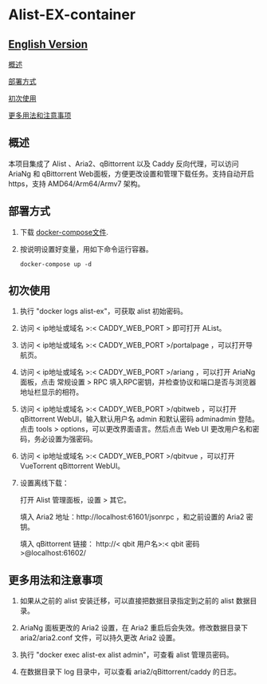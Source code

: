 # Alist-EX-container

## [English Version](README_en.md)


[概述](#概述)

[部署方式](#部署方式)

[初次使用](#初次使用)  

[更多用法和注意事项](#更多用法和注意事项)  


## 概述

本项目集成了 Alist 、Aria2、qBittorrent 以及 Caddy 反向代理，可以访问 AriaNg 和 qBittorrent Web面板，方便更改设置和管理下载任务。支持自动开启 https，支持 AMD64/Arm64/Armv7 架构。


## 部署方式

 1. 下载 [docker-compose文件](https://github.com/wy580477/Alist-EX-container/blob/main/docker-compose.yml). 

 2. 按说明设置好变量，用如下命令运行容器。

        docker-compose up -d


## 初次使用

1. 执行 "docker logs alist-ex"，可获取 alist 初始密码。
2. 访问 < ip地址或域名 >:< CADDY_WEB_PORT > 即可打开 AList。
3. 访问 < ip地址或域名 >:< CADDY_WEB_PORT >/portalpage ，可以打开导航页。
4. 访问 < ip地址或域名 >:< CADDY_WEB_PORT >/ariang ，可以打开 AriaNg 面板，点击 常规设置 > RPC 填入RPC密钥，并检查协议和端口是否与浏览器地址栏显示的相符。
5. 访问 < ip地址或域名 >:< CADDY_WEB_PORT >/qbitweb ，可以打开 qBittorrent WebUI，输入默认用户名 admin 和默认密码 adminadmin 登陆。点击 tools > options，可以更改界面语言。然后点击 Web UI 更改用户名和密码，务必设置为强密码。
6. 访问 < ip地址或域名 >:< CADDY_WEB_PORT >/qbitvue ，可以打开 VueTorrent qBittorrent WebUI。
7. 设置离线下载：

   打开 Alist 管理面板，设置 > 其它。
   
   填入 Aria2 地址：http://localhost:61601/jsonrpc ，和之前设置的 Aria2 密钥。
   
   填入 qBittorrent 链接： http://< qbit 用户名>:< qbit 密码 >@localhost:61602/


## 更多用法和注意事项

 1. 如果从之前的 alist 安装迁移，可以直接把数据目录指定到之前的 alist 数据目录。

 2. AriaNg 面板更改的 Aria2 设置，在 Aria2 重启后会失效。修改数据目录下 aria2/aria2.conf 文件，可以持久更改 Aria2 设置。

 3. 执行 "docker exec alist-ex alist admin"，可查看 alist 管理员密码。

 4. 在数据目录下 log 目录中，可以查看 aria2/qBittorrent/caddy 的日志。
